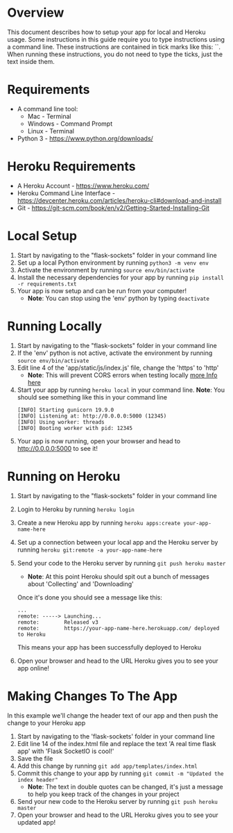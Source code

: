 # Overview #
This document describes how to setup your app for local and Heroku usage.
Some instructions in this guide require you to type instructions using a command line.
These instructions are contained in tick marks like this:  \`\`.
When running these instructions, you do not need to type the ticks, just the text inside them.

# Requirements
* A command line tool:
    * Mac - Terminal
    * Windows - Command Prompt
    * Linux - Terminal
* Python 3 - https://www.python.org/downloads/

# Heroku Requirements #
* A Heroku Account - https://www.heroku.com/
* Heroku Command Line Interface - https://devcenter.heroku.com/articles/heroku-cli#download-and-install
* Git - https://git-scm.com/book/en/v2/Getting-Started-Installing-Git

# Local Setup #
1. Start by navigating to the "flask-sockets" folder in your command line
2. Set up a local Python environment by running `python3 -m venv env`
3. Activate the environment by running `source env/bin/activate`
4. Install the necessary dependencies for your app by running `pip install -r requirements.txt`
5. Your app is now setup and can be run from your computer!
    * **Note**: You can stop using the 'env' python by typing `deactivate`

# Running Locally #
1. Start by navigating to the "flask-sockets" folder in your command line
2. If the 'env' python is not active, activate the environment by running `source env/bin/activate`
3. Edit line 4 of the 'app/static/js/index.js' file, change the 'https' to 'http'
    * **Note**: This will prevent CORS errors when testing locally [more Info here](https://developer.mozilla.org/en-US/docs/Web/HTTP/CORS)
4. Start your app by running `heroku local` in your command line.
**Note**: You should see something like this in your command line
    ```
    [INFO] Starting gunicorn 19.9.0
    [INFO] Listening at: http://0.0.0.0:5000 (12345)
    [INFO] Using worker: threads
    [INFO] Booting worker with pid: 12345
    ```
5. Your app is now running, open your browser and head to http://0.0.0.0:5000 to see it!

# Running on Heroku #
1. Start by navigating to the "flask-sockets" folder in your command line
2. Login to Heroku by running `heroku login`
3. Create a new Heroku app by running `heroku apps:create your-app-name-here`
4. Set up a connection between your local app and the Heroku server by running `heroku git:remote -a your-app-name-here`
5. Send your code to the Heroku server by running `git push heroku master`
    * **Note**: At this point Heroku should spit out a bunch of messages about 'Collecting' and 'Downloading'

    Once it's done you should see a message like this:
    ```
    ...
    remote: -----> Launching...
    remote:        Released v3
    remote:        https://your-app-name-here.herokuapp.com/ deployed to Heroku
    ```
    This means your app has been successfully deployed to Heroku

6. Open your browser and head to the URL Heroku gives you to see your app online!

# Making Changes To The App #
In this example we'll change the header text of our app and then push the change to your Heroku app
1. Start by navigating to the 'flask-sockets' folder in your command line
2. Edit line 14 of the index.html file and replace the text 'A real time flask app' with 'Flask SocketIO is cool!'
3. Save the file
4. Add this change by running `git add app/templates/index.html`
5.  Commit this change to your app by running `git commit -m "Updated the index header"`
    * **Note**: The text in double quotes can be changed, it's just a message to help you keep track of the changes in your project
5. Send your new code to the Heroku server by running `git push heroku master`
6. Open your browser and head to the URL Heroku gives you to see your updated app!
